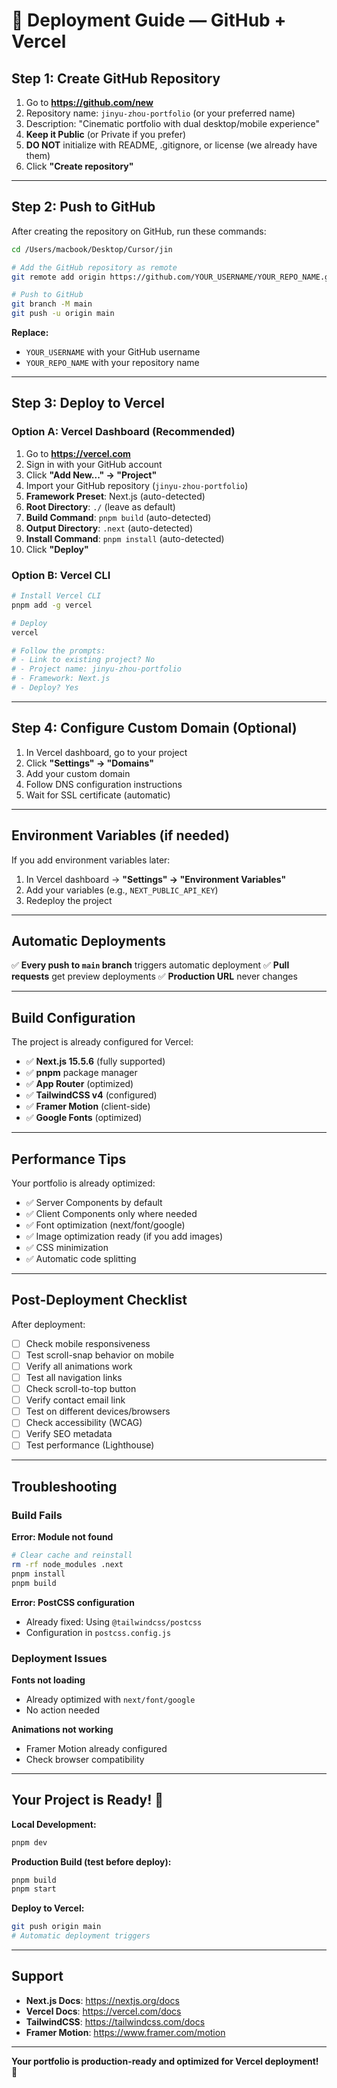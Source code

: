 # 🚀 Deployment Guide — GitHub + Vercel

## Step 1: Create GitHub Repository

1. Go to **https://github.com/new**
2. Repository name: `jinyu-zhou-portfolio` (or your preferred name)
3. Description: "Cinematic portfolio with dual desktop/mobile experience"
4. **Keep it Public** (or Private if you prefer)
5. **DO NOT** initialize with README, .gitignore, or license (we already have them)
6. Click **"Create repository"**

---

## Step 2: Push to GitHub

After creating the repository on GitHub, run these commands:

```bash
cd /Users/macbook/Desktop/Cursor/jin

# Add the GitHub repository as remote
git remote add origin https://github.com/YOUR_USERNAME/YOUR_REPO_NAME.git

# Push to GitHub
git branch -M main
git push -u origin main
```

**Replace:**

- `YOUR_USERNAME` with your GitHub username
- `YOUR_REPO_NAME` with your repository name

---

## Step 3: Deploy to Vercel

### Option A: Vercel Dashboard (Recommended)

1. Go to **https://vercel.com**
2. Sign in with your GitHub account
3. Click **"Add New..." → "Project"**
4. Import your GitHub repository (`jinyu-zhou-portfolio`)
5. **Framework Preset**: Next.js (auto-detected)
6. **Root Directory**: `./` (leave as default)
7. **Build Command**: `pnpm build` (auto-detected)
8. **Output Directory**: `.next` (auto-detected)
9. **Install Command**: `pnpm install` (auto-detected)
10. Click **"Deploy"**

### Option B: Vercel CLI

```bash
# Install Vercel CLI
pnpm add -g vercel

# Deploy
vercel

# Follow the prompts:
# - Link to existing project? No
# - Project name: jinyu-zhou-portfolio
# - Framework: Next.js
# - Deploy? Yes
```

---

## Step 4: Configure Custom Domain (Optional)

1. In Vercel dashboard, go to your project
2. Click **"Settings" → "Domains"**
3. Add your custom domain
4. Follow DNS configuration instructions
5. Wait for SSL certificate (automatic)

---

## Environment Variables (if needed)

If you add environment variables later:

1. In Vercel dashboard → **"Settings" → "Environment Variables"**
2. Add your variables (e.g., `NEXT_PUBLIC_API_KEY`)
3. Redeploy the project

---

## Automatic Deployments

✅ **Every push to `main` branch** triggers automatic deployment
✅ **Pull requests** get preview deployments
✅ **Production URL** never changes

---

## Build Configuration

The project is already configured for Vercel:

- ✅ **Next.js 15.5.6** (fully supported)
- ✅ **pnpm** package manager
- ✅ **App Router** (optimized)
- ✅ **TailwindCSS v4** (configured)
- ✅ **Framer Motion** (client-side)
- ✅ **Google Fonts** (optimized)

---

## Performance Tips

Your portfolio is already optimized:

- ✅ Server Components by default
- ✅ Client Components only where needed
- ✅ Font optimization (next/font/google)
- ✅ Image optimization ready (if you add images)
- ✅ CSS minimization
- ✅ Automatic code splitting

---

## Post-Deployment Checklist

After deployment:

- [ ] Check mobile responsiveness
- [ ] Test scroll-snap behavior on mobile
- [ ] Verify all animations work
- [ ] Test all navigation links
- [ ] Check scroll-to-top button
- [ ] Verify contact email link
- [ ] Test on different devices/browsers
- [ ] Check accessibility (WCAG)
- [ ] Verify SEO metadata
- [ ] Test performance (Lighthouse)

---

## Troubleshooting

### Build Fails

**Error: Module not found**

```bash
# Clear cache and reinstall
rm -rf node_modules .next
pnpm install
pnpm build
```

**Error: PostCSS configuration**

- Already fixed: Using `@tailwindcss/postcss`
- Configuration in `postcss.config.js`

### Deployment Issues

**Fonts not loading**

- Already optimized with `next/font/google`
- No action needed

**Animations not working**

- Framer Motion already configured
- Check browser compatibility

---

## Your Project is Ready! 🎉

**Local Development:**

```bash
pnpm dev
```

**Production Build (test before deploy):**

```bash
pnpm build
pnpm start
```

**Deploy to Vercel:**

```bash
git push origin main
# Automatic deployment triggers
```

---

## Support

- **Next.js Docs**: https://nextjs.org/docs
- **Vercel Docs**: https://vercel.com/docs
- **TailwindCSS**: https://tailwindcss.com/docs
- **Framer Motion**: https://www.framer.com/motion

---

**Your portfolio is production-ready and optimized for Vercel deployment!** 🚀
